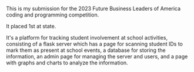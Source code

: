 This is my submission for the 2023 Future Business Leaders of America coding and programming competition. 

It placed 1st at state.

It's a platform for tracking student involvement at school activities, consisting of a flask server which has a page for scanning student IDs to mark them as present at school events, a database for storing the information, an admin page for managing the server and users, and a page with graphs and charts to analyze the information. 
